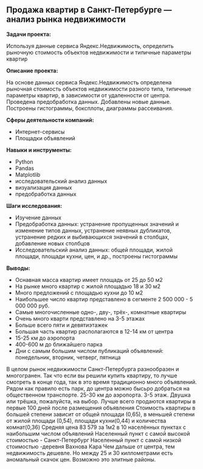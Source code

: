 ## Продажа квартир в Санкт-Петербурге — анализ рынка недвижимости

**Задачи проекта:** 

Используя данные сервиса Яндекс.Недвижимость, определить рыночную стоимость объектов недвижимости и типичные параметры квартир

**Описание проекта:**

На основе данных сервиса Яндекс.Недвижимость определена рыночная стоимость объектов недвижимости разного типа, типичные параметры квартир, в зависимости от удаленности от центра. Проведена предобработка данных. Добавлены новые данные. Построены гистограммы, боксплоты, диаграммы рассеивания.

**Сферы деятельности компаний:**

- Интернет-сервисы
- Площадки объявлений

**Навыки и инструменты:**

- Python
- Pandas
- Matplotlib
- исследовательский анализ данных
- визуализация данных
- предобработка данных

**Шаги исследования:**
- Изучение данных
- Предобработка данных: устранение пропущенных значений и изменение типов данных, устранение неявных дубликатов, устранение редких и выбивающихся значений в столбцах, добавление новых столбцов
- Исследовательский анализ данных: общей площади, жилой площади, площади кухни, цен, и др., построены гистограммы

**Выводы:**

- Оснавная масса квартир имеет площадь от 25 до 50 м2
- На рынке много квартир с жилой площадью 18 и 30 м2
- Много предложений с площадью кухни до 10 м2
- Наибольшее число квартир представлено в сегменте 2 500 000 - 5 000 000 руб.
- Самые многочисленные одно-, дву-, трёх-, комнатные квартиры
- Очень много кварти представлено на 3-5 этажах
- Больше всего пяти и девятиэтажек
- Большая часть квартир располагаются в 12-14 км от центра
- 15-25 км до аэропорта
- 400-600 м до ближайшего парка
- Дни с самым большим числом публикаций объявлений: понедельник, вторник, четверг, пятница

В целом рынок недвижимости Санкт-Петербурга разнообразен и многогранен. Так что если вы решили купить квартиру, то лучше смотреть в конце года, так в это время традиционно много объявлений. Рядом как правило есть парк, до центра можно бысьро добраться на общественном транспорте. 25-30 км до аэропорта. 3-5 этаж. Двушка или трёшка, пожалуйста, на выбор.
Лучше всего продаются квартиры в первые 100 дней после размещения объявления
Стоимость квартиры в большей степени зависит от общей площади (0,65), в меньшей степени от жилой площади (0,54), площади кухни(0,44) и количества комнат(0,36)
Средняя цена 83 579 за 1м2 в 10 населённых пунктах с наибольшим числом объявлений
Населенный пункт с самой высокой стоимостью - Санкт-Петербург
Населенный пункт с самой низкой стоимостью -деревня Вахнова Кара
Чем дальше от центра, тем недвижимость дешевле. Но между 25 и 30 киллометрами есть аномальный скачок цен. Возможно это элитные районы.

